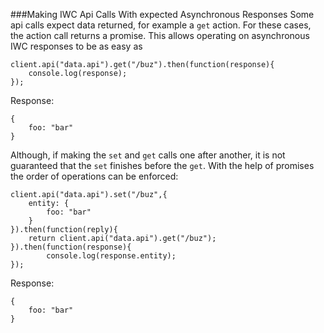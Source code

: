 ###Making IWC Api Calls With expected Asynchronous Responses
Some api calls expect data returned, for example a `get` action. For these cases, the action call returns a promise. This allows operating on asynchronous IWC responses to be as easy as

```
client.api("data.api").get("/buz").then(function(response){
    console.log(response);
});
```
Response:
```
{
    foo: "bar" 
}
```

Although, if making the `set` and `get` calls one after another, it is not guaranteed that the `set` finishes before the `get`. With the help of promises the order of operations can be enforced:
```
client.api("data.api").set("/buz",{
    entity: {
        foo: "bar"
    }
}).then(function(reply){
    return client.api("data.api").get("/buz");
}).then(function(response){
        console.log(response.entity);
});
```

Response:
```
{
    foo: "bar" 
}
```
